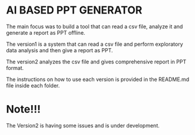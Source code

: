 # AI BASED PPT GENERATOR

The main focus was to build a tool that can read a csv file, analyze it and generate a report as PPT offline.


The version1 is a system that can read a csv file and perform exploratory data analysis and then give a report as PPT.


The version2 analyzes the csv file and gives comprehensive report in PPT format.


The instructions on how to use each version is provided in the README.md file inside each folder.

# Note!!!
The Version2 is having some issues and is under development.
